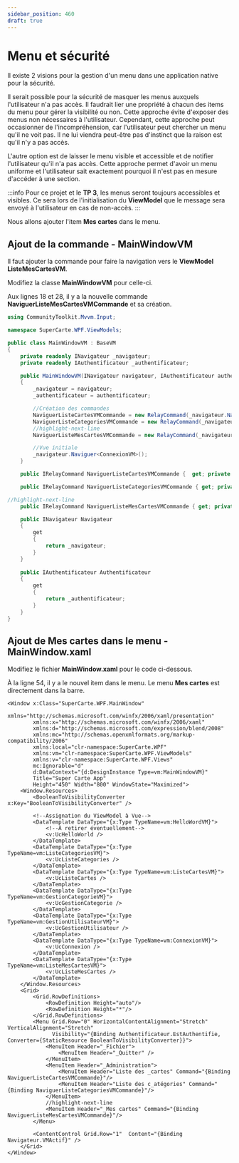 ```yaml
---
sidebar_position: 460
draft: true
---
```


# Menu et sécurité

Il existe 2 visions pour la gestion d'un menu dans une application native pour la sécurité.

Il serait possible pour la sécurité de masquer les menus auxquels l'utilisateur n'a pas accès. Il faudrait lier une propriété à chacun des items du menu pour gérer la visibilité ou non. Cette approche évite d'exposer des menus non nécessaires à l'utilisateur. Cependant, cette approche peut occasionner de l'incompréhension, car l'utilisateur peut chercher un menu qu'il ne voit pas. Il ne lui viendra peut-être pas d'instinct que la raison est qu'il n'y a pas accès.

L'autre option est de laisser le menu visible et accessible et de notifier l'utilisateur qu'il n'a pas accès. Cette approche permet d'avoir un menu uniforme et l'utilisateur sait exactement pourquoi il n'est pas en mesure d'accéder à une section. 

:::info
Pour ce projet et le **TP 3**, les menus seront toujours accessibles et visibles. Ce sera lors de l'initialisation du **ViewModel** que le message sera envoyé à l'utilisateur en cas de non-accès.
:::

Nous allons ajouter l'item **Mes cartes** dans le menu.

## Ajout de la commande - MainWindowVM

Il faut ajouter la commande pour faire la navigation vers le **ViewModel ListeMesCartesVM**.

Modifiez la classe **MainWindowVM** pour celle-ci.

Aux lignes 18 et 28, il y a la nouvelle commande **NaviguerListeMesCartesVMCommande** et sa création.

```csharp showLineNumbers
using CommunityToolkit.Mvvm.Input;

namespace SuperCarte.WPF.ViewModels;

public class MainWindowVM : BaseVM
{
    private readonly INavigateur _navigateur;
    private readonly IAuthentificateur _authentificateur;

    public MainWindowVM(INavigateur navigateur, IAuthentificateur authentificateur)
	{           
        _navigateur = navigateur;
        _authentificateur = authentificateur;

        //Création des commandes
        NaviguerListeCartesVMCommande = new RelayCommand(_navigateur.Naviguer<ListeCartesVM>);
        NaviguerListeCategoriesVMCommande = new RelayCommand(_navigateur.Naviguer<ListeCategoriesVM>);
        //highlight-next-line
        NaviguerListeMesCartesVMCommande = new RelayCommand(_navigateur.Naviguer<ListeMesCartesVM>);

        //Vue initiale
        _navigateur.Naviguer<ConnexionVM>();
    }

    public IRelayCommand NaviguerListeCartesVMCommande {  get; private set; }

    public IRelayCommand NaviguerListeCategoriesVMCommande { get; private set; }

//highlight-next-line
    public IRelayCommand NaviguerListeMesCartesVMCommande { get; private set; }

    public INavigateur Navigateur
    { 
        get
        {
            return _navigateur;
        }
    }
    
    public IAuthentificateur Authentificateur
    {
        get 
        {
            return _authentificateur;
        }
    }
}
```

## Ajout de Mes cartes dans le menu - MainWindow.xaml

Modifiez le fichier **MainWindow.xaml** pour le code ci-dessous.

À la ligne 54, il y a le nouvel item dans le menu. Le menu **Mes cartes** est directement dans la barre.

```xaml  showLineNumbers 
<Window x:Class="SuperCarte.WPF.MainWindow"
        xmlns="http://schemas.microsoft.com/winfx/2006/xaml/presentation"
        xmlns:x="http://schemas.microsoft.com/winfx/2006/xaml"
        xmlns:d="http://schemas.microsoft.com/expression/blend/2008"
        xmlns:mc="http://schemas.openxmlformats.org/markup-compatibility/2006"
        xmlns:local="clr-namespace:SuperCarte.WPF"  
        xmlns:vm="clr-namespace:SuperCarte.WPF.ViewModels"
        xmlns:v="clr-namespace:SuperCarte.WPF.Views"                
        mc:Ignorable="d"         
        d:DataContext="{d:DesignInstance Type=vm:MainWindowVM}"
        Title="Super Carte App" 
        Height="450" Width="800" WindowState="Maximized">
    <Window.Resources>
        <BooleanToVisibilityConverter x:Key="BooleanToVisibilityConverter" />
        
        <!--Assignation du ViewModel à Vue-->
        <DataTemplate DataType="{x:Type TypeName=vm:HelloWordVM}">
            <!--À retirer éventuellement-->
            <v:UcHelloWorld />
        </DataTemplate>
        <DataTemplate DataType="{x:Type TypeName=vm:ListeCategoriesVM}">
            <v:UcListeCategories />
        </DataTemplate>
        <DataTemplate DataType="{x:Type TypeName=vm:ListeCartesVM}">
            <v:UcListeCartes />
        </DataTemplate>
        <DataTemplate DataType="{x:Type TypeName=vm:GestionCategorieVM}">
            <v:UcGestionCategorie />
        </DataTemplate>
        <DataTemplate DataType="{x:Type TypeName=vm:GestionUtilisateurVM}">
            <v:UcGestionUtilisateur />
        </DataTemplate>
        <DataTemplate DataType="{x:Type TypeName=vm:ConnexionVM}">
            <v:UcConnexion />
        </DataTemplate>
        <DataTemplate DataType="{x:Type TypeName=vm:ListeMesCartesVM}">
            <v:UcListeMesCartes />
        </DataTemplate>
    </Window.Resources>
    <Grid>
        <Grid.RowDefinitions>
            <RowDefinition Height="auto"/>
            <RowDefinition Height="*"/>
        </Grid.RowDefinitions>
        <Menu Grid.Row="0" HorizontalContentAlignment="Stretch" VerticalAlignment="Stretch"
              Visibility="{Binding Authentificateur.EstAuthentifie, Converter={StaticResource BooleanToVisibilityConverter}}">
            <MenuItem Header="_Fichier">
                <MenuItem Header="_Quitter" />
            </MenuItem>
            <MenuItem Header="_Administration">
                <MenuItem Header="Liste des _cartes" Command="{Binding NaviguerListeCartesVMCommande}"/>
                <MenuItem Header="Liste des c_atégories" Command="{Binding NaviguerListeCategoriesVMCommande}"/>
            </MenuItem>
            //highlight-next-line
            <MenuItem Header="_Mes cartes" Command="{Binding NaviguerListeMesCartesVMCommande}"/>
        </Menu>

        <ContentControl Grid.Row="1"  Content="{Binding Navigateur.VMActif}" />                
    </Grid>
</Window>
```

